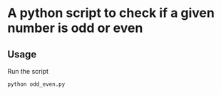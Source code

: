 # A python script to check if a given number is odd or even


## Usage

Run the script
```bash
python odd_even.py
```
